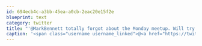```yaml
---
id: 694ecb4c-a3bb-45ea-a0cb-2eac20e15f2e
blueprint: text
category: twitter
title: "'@MarkBennett totally forgot about the Monday meetup. Will try to make it next time I'm in town"
caption: '<span class="username username_linked">@<a href="https://twitter.com/MarkBennett" title="Mark Bennett 🇨🇦♥️🇺🇦🌈">MarkBennett</a></span> totally forgot about the Monday meetup. Will try to make it next time I''m in town'
---
```

